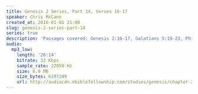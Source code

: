 ```yaml
---
title: Genesis 2 Series, Part 14, Verses 16-17
speaker: Chris McCann
created_at: 2016-01-01 21:00
slug: genesis-2-series-part-14
series: true
description: 'Passages covered: Genesis 2:16-17, Galatians 5:19-23, Philippians 4:6-8.'
audio:
  mp3_low:
    length: '26:14'
    bitrate: 32 Kbps
    sample_rate: 22050 Hz
    size: 6.0 MB
    size_bytes: 6297249
    url: http://audiocdn.ebiblefellowship.com/studies/genesis/chapter-2/2016.01.01_McCann_-_Genesis_2_Series_Part_14.mp3
---
```

